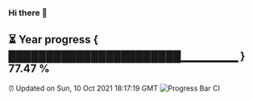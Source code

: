 ### Hi there 👋
⏳ Year progress { ███████████████████████▁▁▁▁▁▁▁ } 77.47 %
---
⏰ Updated on Sun, 10 Oct 2021 18:17:19 GMT
![Progress Bar CI](https://github.com/liununu/liununu/workflows/Progress%20Bar%20CI/badge.svg)
